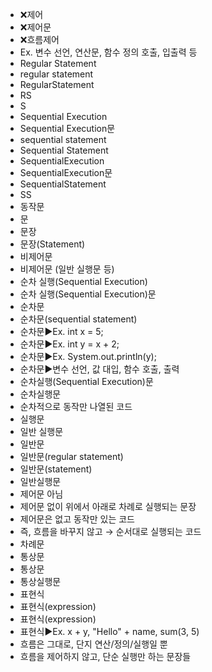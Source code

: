 ﻿- ❌제어
- ❌제어문
- ❌흐름제어
- Ex. 변수 선언, 연산문, 함수 정의 호출, 입출력 등
- Regular Statement
- regular statement
- RegularStatement
- RS
- S
- Sequential Execution
- Sequential Execution문
- sequential statement
- Sequential Statement
- SequentialExecution
- SequentialExecution문
- SequentialStatement
- SS
- 동작문
- 문
- 문장
- 문장(Statement)
- 비제어문
- 비제어문 (일반 실행문 등)	
- 순차 실행(Sequential Execution)
- 순차 실행(Sequential Execution)문
- 순차문
- 순차문(sequential statement)
- 순차문▶️Ex. int x = 5;
- 순차문▶️Ex. int y = x + 2;
- 순차문▶️Ex. System.out.println(y);
- 순차문▶️변수 선언, 값 대입, 함수 호출, 출력
- 순차실행(Sequential Execution)문
- 순차실행문
- 순차적으로 동작만 나열된 코드
- 실행문
- 일반 실행문
- 일반문
- 일반문(regular statement)
- 일반문(statement)
- 일반실행문
- 제어문 아님
- 제어문 없이 위에서 아래로 차례로 실행되는 문장
- 제어문은 없고 동작만 있는 코드
- 즉, 흐름을 바꾸지 않고 → 순서대로 실행되는 코드
- 차례문
- 통상문
- 통상문
- 통상실행문
- 표현식
- 표현식(expression)
- 표현식(expression)
- 표현식▶️Ex. x + y, "Hello" + name, sum(3, 5)
- 흐름은 그대로, 단지 연산/정의/실행일 뿐
- 흐름을 제어하지 않고, 단순 실행만 하는 문장들
